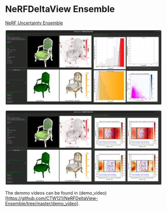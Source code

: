 # NeRFDeltaView Ensemble

<!-- TO BE WRITTEN -->

[NeRF Uncertainty Ensemble](https://github.com/CTW121/NeRF-Uncertainty-Ensemble)

![NeRFDeltaView_Ensemble_A](https://github.com/CTW121/NeRFDeltaView-Ensemble/blob/master/images/NeRFDeltaView__Ensemble_A.png)

![NeRFDeltaView_Ensemble_B](https://github.com/CTW121/NeRFDeltaView-Ensemble/blob/master/images/NeRFDeltaView__Ensemble_B.png)

The demmo videos can be found in (demo_video)[https://github.com/CTW121/NeRFDeltaView-Ensemble/tree/master/demo_video].